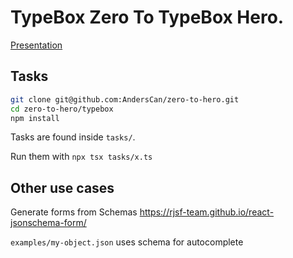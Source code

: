 # TypeBox Zero To TypeBox Hero.

[Presentation](https://zero-to-hero-76220.web.app/)

## Tasks

```bash
git clone git@github.com:AndersCan/zero-to-hero.git
cd zero-to-hero/typebox
npm install
```

Tasks are found inside `tasks/`.

Run them with `npx tsx tasks/x.ts`

## Other use cases

Generate forms from Schemas
https://rjsf-team.github.io/react-jsonschema-form/

`examples/my-object.json` uses schema for autocomplete
